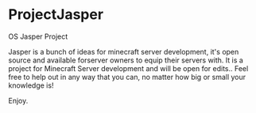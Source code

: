 # ProjectJasper
OS Jasper Project

Jasper is a bunch of ideas for minecraft server development, it's open source and available forserver owners to equip their servers with. 
It is a project for Minecraft Server development and will be open for edits.. Feel free to help out in any way that you can, no matter how big or small your knowledge is!

Enjoy.

